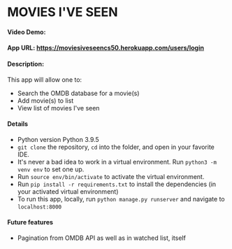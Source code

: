 # MOVIES I'VE SEEN

#### Video Demo:  <URL HERE>
#### App URL: https://moviesiveseencs50.herokuapp.com/users/login

#### Description:

This app will allow one to:
- Search the OMDB database for a movie(s)
- Add movie(s) to list
- View list of movies I've seen

#### Details

- Python version Python 3.9.5
- `git clone` the repository, `cd` into the folder, and open in your favorite IDE.
- It's never a bad idea to work in a virtual environment. Run `python3 -m venv env` to set one up.
- Run `source env/bin/activate` to activate the virtual environment.
- Run `pip install -r requirements.txt` to install the dependencies (in your activated virtual environment)
- To run this app, locally, run `python manage.py runserver` and navigate to `localhost:8000`

#### Future features

- Pagination from OMDB API as well as in watched list, itself
